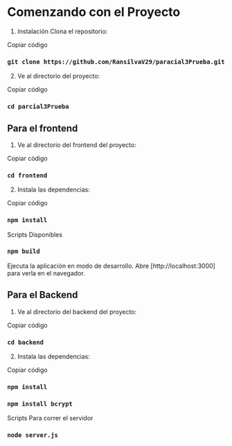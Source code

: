 # Comenzando con el Proyecto

1. Instalación
Clona el repositorio:

Copiar código
### `git clone https://github.com/RansilvaV29/paracial3Prueba.git`

2. Ve al directorio del proyecto:

Copiar código
### `cd parcial3Prueba`
## Para el frontend

1. Ve al directorio del frontend del proyecto:

Copiar código
### `cd frontend`

2. Instala las dependencias:

Copiar código
### `npm install`
Scripts Disponibles
### `npm build`
Ejecuta la aplicación en modo de desarrollo.
Abre [http://localhost:3000] para verla en el navegador.

## Para el Backend

1. Ve al directorio del backend del proyecto:

Copiar código
### `cd backend`

2. Instala las dependencias:

Copiar código

### `npm install`
### `npm install bcrypt`

Scripts Para correr el servidor

### `node server.js `

